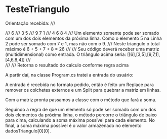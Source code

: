 # TesteTriangulo
Orientação recebida:
        /// <summary>
        ///    6
        ///   3 5
        ///  9 7 1
        /// 4 6 8 4
        /// Um elemento somente pode ser somado com um dos dois elementos da próxima linha. Como o elemento 5 na Linha 2 pode ser somado com 7 e 1, mas não com o 9.
        /// Neste triangulo o total máximo é 6 + 5 + 7 + 8 = 26
        /// 
        /// Seu código deverá receber uma matriz (multidimensional) como entrada. O triângulo acima seria: [[6],[3,5],[9,7,1],[4,6,8,4]]
        /// </summary>
        /// <param name="dadosTriangulo"></param>
        /// <returns>Retorna o resultado do calculo conforme regra acima</returns>
        
A partir daí, na classe Program.cs tratei a entrada do usuário:

A entrada é recebida no formato pedido, então é feito um Replace para remover os colchetes externos e um Split para quebrar a matriz em linhas.

Com a matriz pronta passamos a classe com o método que fará a soma.

Seguindo a regra de que um elemento só pode ser somado com um dos dois elementos da próxima linha, o método percorre o triângulo de baixo para cima, calculando a soma máxima possível para cada elemento. 
No final, a soma máxima possível é o valor armazenado no elemento dadosTriangulo[0][0].

